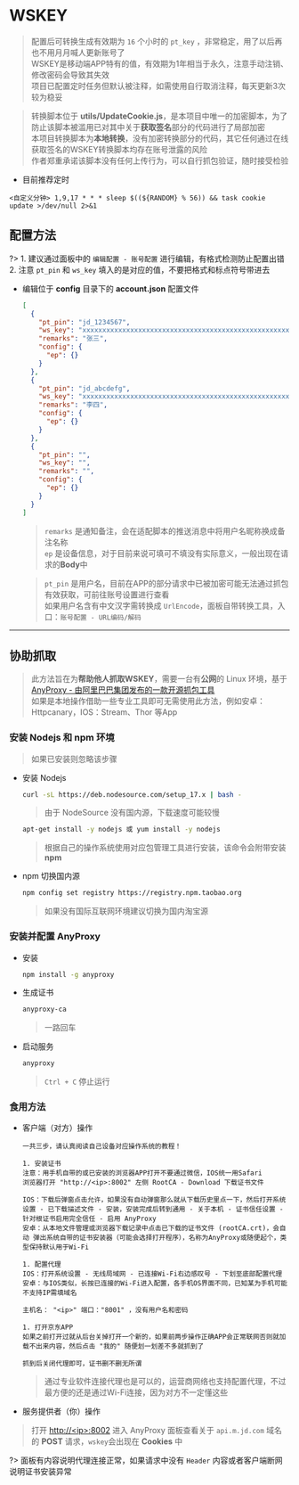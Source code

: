 # WSKEY
> 配置后可转换生成有效期为 `16` 个小时的 `pt_key` ，非常稳定，用了以后再也不用月月喊人更新账号了\
> WSKEY是移动端APP特有的值，有效期为1年相当于永久，注意手动注销、修改密码会导致其失效\
> 项目已配置定时任务但默认被注释，如需使用自行取消注释，每天更新3次较为稳妥

> 转换脚本位于 **utils/UpdateCookie.js**，是本项目中唯一的加密脚本，为了防止该脚本被滥用已对其中关于**获取签名**部分的代码进行了局部加密\
> 本项目转换脚本为**本地转换**，没有加密转换部分的代码，其它任何通过在线获取签名的WSKEY转换脚本均存在账号泄露的风险\
> 作者郑重承诺该脚本没有任何上传行为，可以自行抓包验证，随时接受检验

- 目前推荐定时

```
<自定义分钟> 1,9,17 * * * sleep $((${RANDOM} % 56)) && task cookie update >/dev/null 2>&1
```

## 配置方法

?> 1. 建议通过面板中的 `编辑配置 - 账号配置` 进行编辑，有格式检测防止配置出错\
  2. 注意 `pt_pin` 和 `ws_key` 填入的是对应的值，不要把格式和标点符号带进去

- 编辑位于 **config** 目录下的 **account.json** 配置文件

  ```json
  [
    {
      "pt_pin": "jd_1234567",
      "ws_key": "xxxxxxxxxxxxxxxxxxxxxxxxxxxxxxxxxxxxxxxxxxxxxxxxxxxxxxxxxxxxxxxxxxxxxxxxxxxxxxxxxxxxxxxxxxxxxxxx",
      "remarks": "张三",
      "config": {
        "ep": {}
      }
    },
    {
      "pt_pin": "jd_abcdefg",
      "ws_key": "xxxxxxxxxxxxxxxxxxxxxxxxxxxxxxxxxxxxxxxxxxxxxxxxxxxxxxxxxxxxxxxxxxxxxxxxxxxxxxxxxxxxxxxxxxxxxxxx",
      "remarks": "李四",
      "config": {
        "ep": {}
      }
    },
    {
      "pt_pin": "",
      "ws_key": "",
      "remarks": "",
      "config": {
        "ep": {}
      }
    }
  ]
  ```

  > `remarks` 是通知备注，会在适配脚本的推送消息中将用户名昵称换成备注名称\
  > `ep` 是设备信息，对于目前来说可填可不填没有实际意义，一般出现在请求的**Body**中

  > `pt_pin` 是用户名，目前在APP的部分请求中已被加密可能无法通过抓包有效获取，可前往账号设置进行查看\
  > 如果用户名含有中文汉字需转换成 `UrlEncode`，面板自带转换工具，入口：`账号配置 - URL编码/解码`

***

## 协助抓取
> 此方法旨在为**帮助他人抓取WSKEY**，需要一台有**公网**的 Linux 环境，基于 [AnyProxy - 由阿里巴巴集团发布的一款开源抓包工具](https://github.com/alibaba/anyproxy)\
> 如果是本地操作借助一些专业工具即可无需使用此方法，例如安卓：Httpcanary，IOS：Stream、Thor 等App

### 安装 Nodejs 和 npm 环境 <!-- {docsify-ignore} -->
> 如果已安装则忽略该步骤

  - 安装 Nodejs

    ```bash
    curl -sL https://deb.nodesource.com/setup_17.x | bash -
    ```
    > 由于 NodeSource 没有国内源，下载速度可能较慢

    ```bash
    apt-get install -y nodejs 或 yum install -y nodejs
    ```
    > 根据自己的操作系统使用对应包管理工具进行安装，该命令会附带安装 **npm**
  
  - npm 切换国内源

    ```bash
    npm config set registry https://registry.npm.taobao.org
    ```
    > 如果没有国际互联网环境建议切换为国内淘宝源

### 安装并配置 AnyProxy <!-- {docsify-ignore} -->

  - 安装

    ```bash
    npm install -g anyproxy
    ```

  - 生成证书

    ```bash
    anyproxy-ca
    ```
    > 一路回车

  - 启动服务

    ```bash
    anyproxy
    ```
    > `Ctrl + C` 停止运行

### 食用方法 <!-- {docsify-ignore} -->

  - 客户端（对方）操作

    ```
    一共三步，请认真阅读自己设备对应操作系统的教程！
    
    1. 安装证书
    注意：用手机自带的或已安装的浏览器APP打开不要通过微信，IOS统一用Safari
    浏览器打开 "http://<ip>:8002" 左侧 RootCA - Download 下载证书文件
    
    IOS：下载后弹窗点击允许，如果没有自动弹窗那么就从下载历史里点一下，然后打开系统设置 - 已下载描述文件 - 安装，安装完成后转到通用 - 关于本机 - 证书信任设置 - 针对根证书启用完全信任 - 启用 AnyProxy
    安卓：从本地文件管理或浏览器下载记录中点击已下载的证书文件 (rootCA.crt)，会自动 弹出系统自带的证书安装器（可能会选择打开程序），名称为AnyProxy或随便起个，类型保持默认用于Wi-Fi
    
    1. 配置代理
    IOS：打开系统设置 - 无线局域网 - 已连接Wi-Fi右边感叹号 - 下划至底部配置代理
    安卓：与IOS类似，长按已连接的Wi-Fi进入配置，各手机OS界面不同，已知某为手机可能不支持IP需填域名

    主机名： "<ip>" 端口："8001" ，没有用户名和密码
    
    1. 打开京东APP
    如果之前打开过就从后台关掉打开一个新的，如果前两步操作正确APP会正常联网否则就加载不出来内容，然后点击 "我的" 随便划一划差不多就抓到了
    
    抓到后关闭代理即可，证书删不删无所谓
    ```
    > 通过专业软件连接代理也是可以的，运营商网络也支持配置代理，不过最方便的还是通过Wi-Fi连接，因为对方不一定懂这些

  - 服务提供者（你）操作

  > 打开 [http://\<ip\>:8002](http://<ip>:8002 ':disabled') 进入 AnyProxy 面板查看关于 `api.m.jd.com` 域名的 **POST** 请求，`wskey`会出现在 **Cookies** 中

  ?> 面板有内容说明代理连接正常，如果请求中没有 `Header` 内容或者客户端断网说明证书安装异常
